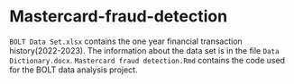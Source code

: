 # Mastercard-fraud-detection
`BOLT Data Set.xlsx` contains the one year financial transaction history(2022-2023). The information about the data set is in the file `Data Dictionary.docx`. `Mastercard fraud detection.Rmd` contains the code used for the BOLT data analysis project. 
